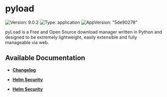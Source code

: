 # pyload

![Version: 9.0.2](https://img.shields.io/badge/Version-9.0.2-informational?style=flat-square) ![Type: application](https://img.shields.io/badge/Type-application-informational?style=flat-square) ![AppVersion: "5de90278"](https://img.shields.io/badge/AppVersion-"5de90278"-informational?style=flat-square)

pyLoad is a Free and Open Source download manager written in Python and designed to be extremely lightweight, easily extensible and fully manageable via web.

## Available Documentation

- [**Changelog**](CHANGELOG)

- [**Helm Security**](container-security)

- [**Helm Security**](helm-security)

